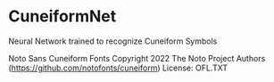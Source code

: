 # CuneiformNet
Neural Network trained to recognize Cuneiform Symbols

Noto Sans Cuneiform Fonts
Copyright 2022 The Noto Project Authors (https://github.com/notofonts/cuneiform)
License: OFL.TXT
